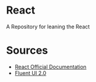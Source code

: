 # React
A Repository for leaning the React
# Sources
- [React Official Documentation](https://react.dev/)
- [Fluent UI 2.0](https://fluent2.microsoft.design/)
